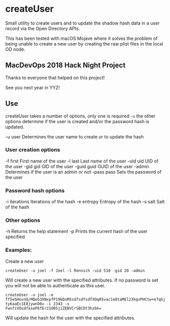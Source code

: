 #  createUser

Small utility to create users and to update the shadow hash data in a user record via the Open Directory APIs.

This has been tested with macOS Mojave where it solves the problem of being unable to create a new user by creating the raw plist files in the local OD node.

## MacDevOps 2018 Hack Night Project

Thanks to everyone that helped on this project! 

See you next year in YYZ!

## Use

createUser takes a number of options, only one is required `-u` the other options determine if the user is created and/or the password hash is updated.

-u user                     Determines the user name to create or to update the hash

### User creation options

-f first                        First name of the user
-l last                         Last name of the user
-uid uid                      UID of the user
-gid gid                      GID of the user
-guid guid                  GUID of the user
-admin                       Determines if the user is an admin or not
-pass pass                Sets the password of the user

### Password hash options
-i iterations               Iterations of the hash
-e entropy                 Entropy of the hash
-s salt                       Salt of the hash

### Other options
-h                              Returns the help statement
-p                              Prints the current hash of the user specified

### Examples:

Create a new user

`createUser -u joel -f Joel -l Rennich -uid 510 -gid 20 -admin`

Will create a new user with the specified attributes. If no password is set you will not be able to authenticate as this user.

`createUser -u joel -e Tf5e5HovnQ/MQoG3XNxpfP19bDxMSsdfsdfsdfXOq05vac1e8taMEl23hqvPHCtw+e7qGjty6aaEc1E8jywnO0= -i 2343 -s FwnfiVOsdfaseP6fEr21O05jiZEBVCrSBCDt3hzbk=`

Will update the hash for the user with the specified attributes.
